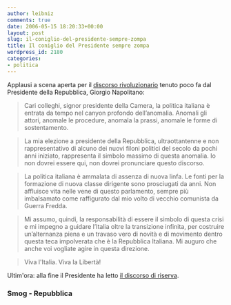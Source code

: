 ```yaml
---
author: leibniz
comments: true
date: 2006-05-15 18:20:33+00:00
layout: post
slug: il-coniglio-del-presidente-sempre-zompa
title: Il coniglio del Presidente sempre zompa
wordpress_id: 2180
categories:
- politica
---
```


Applausi a scena aperta per il [discorso rivoluzionario](http://smog.ilcannocchiale.it/?id_blogdoc=1000799) tenuto poco fa dal Presidente della Repubblica, Giorgio Napolitano:


> Cari colleghi, signor presidente della Camera, la politica italiana è entrata da tempo nel canyon profondo dell’anomalia. Anomali gli attori, anomale le procedure, anomala la prassi, anomale le forme di sostentamento.




> La mia elezione a presidente della Repubblica, ultraottantenne e non rappresentativo di alcuno dei nuovi filoni politici del secolo da pochi anni iniziato, rappresenta il simbolo massimo di questa anomalia. Io non dovrei essere qui, non dovrei pronunciare questo discorso.




> La politica italiana è ammalata di assenza di nuova linfa. Le fonti per la formazione di nuova classe dirigente sono prosciugati da anni. Non affluisce vita nelle vene di questo parlamento, sempre più imbalsamato come raffigurato dal mio volto di vecchio comunista da Guerra Fredda.




> Mi assumo, quindi, la responsabilità di essere il simbolo di questa crisi e mi impegno a guidare l’Italia oltre la transizione infinita, per costruire un’alternanza piena e un travaso vero di novità e di movimento dentro questa teca impolverata che è la Repubblica Italiana. Mi auguro che anche voi vogliate agire in questa direzione.




> Viva l'Italia.
Viva la Libertà!


Ultim'ora: alla fine il Presidente ha letto [il discorso di riserva](http://www.repubblica.it/2006/05/sezioni/politica/nuovo-presidente-5/napolitano-discorso-integrale/napolitano-discorso-integrale.html).


### Smog - Repubblica

